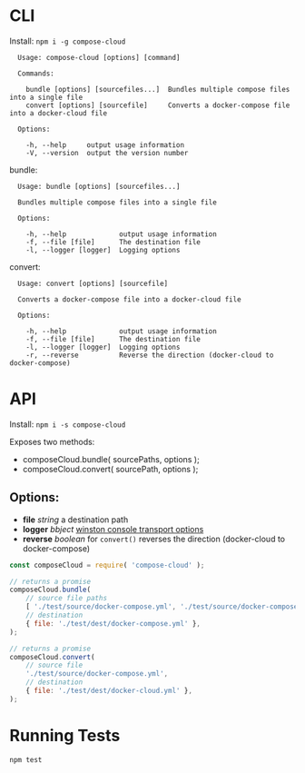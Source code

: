 # CLI

Install: `npm i -g compose-cloud`

```
  Usage: compose-cloud [options] [command]

  Commands:

    bundle [options] [sourcefiles...]  Bundles multiple compose files into a single file
    convert [options] [sourcefile]     Converts a docker-compose file into a docker-cloud file

  Options:

    -h, --help     output usage information
    -V, --version  output the version number
```

bundle:

```
  Usage: bundle [options] [sourcefiles...]

  Bundles multiple compose files into a single file

  Options:

    -h, --help             output usage information
    -f, --file [file]      The destination file
    -l, --logger [logger]  Logging options
```

convert:

```
  Usage: convert [options] [sourcefile]

  Converts a docker-compose file into a docker-cloud file

  Options:

    -h, --help             output usage information
    -f, --file [file]      The destination file
    -l, --logger [logger]  Logging options
    -r, --reverse          Reverse the direction (docker-cloud to docker-compose)
```

# API

Install: `npm i -s compose-cloud`

Exposes two methods:
- composeCloud.bundle( sourcePaths, options );
- composeCloud.convert( sourcePath, options );

## Options:
- **file** *string* a destination path
- **logger** *bbject* [winston console transport options](https://github.com/winstonjs/winston/blob/master/docs/transports.md#console-transport)
- **reverse** *boolean* for `convert()` reverses the direction (docker-cloud to docker-compose)

```javascript
const composeCloud = require( 'compose-cloud' );

// returns a promise
composeCloud.bundle(
    // source file paths
    [ './test/source/docker-compose.yml', './test/source/docker-compose.override.yml' ],
    // destination
    { file: './test/dest/docker-compose.yml' },
);

// returns a promise
composeCloud.convert(
    // source file
    './test/source/docker-compose.yml',
    // destination
    { file: './test/dest/docker-cloud.yml' },
);
```

# Running Tests

`npm test`
